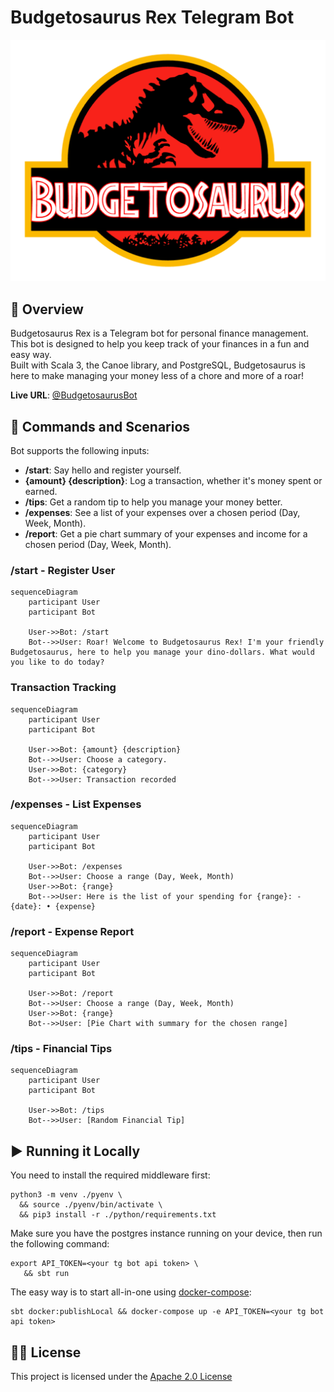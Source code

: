 # Budgetosaurus Rex Telegram Bot

![No, it's not the real logo lol](images/logo.png)

## 🦖 Overview

Budgetosaurus Rex is a Telegram bot for personal finance management.  
This bot is designed to help you keep track of your finances in a fun and easy way.  
Built with Scala 3, the Canoe library, and PostgreSQL, Budgetosaurus is here to make managing your money less of a chore and more of a roar!

**Live URL**: [@BudgetosaurusBot](https://t.me/BudgetosaurusBot)

## 💬 Commands and Scenarios

Bot supports the following inputs:
- **/start**: Say hello and register yourself.
- **{amount} {description}**: Log a transaction, whether it's money spent or earned.
- **/tips**: Get a random tip to help you manage your money better.
- **/expenses**: See a list of your expenses over a chosen period (Day, Week, Month).
- **/report**: Get a pie chart summary of your expenses and income for a chosen period (Day, Week, Month).

### /start - Register User

```mermaid
sequenceDiagram
    participant User
    participant Bot

    User->>Bot: /start
    Bot-->>User: Roar! Welcome to Budgetosaurus Rex! I'm your friendly Budgetosaurus, here to help you manage your dino-dollars. What would you like to do today?
```

### Transaction Tracking

```mermaid
sequenceDiagram
    participant User
    participant Bot

    User->>Bot: {amount} {description}
    Bot-->>User: Choose a category.
    User->>Bot: {category}
    Bot-->>User: Transaction recorded
```

### /expenses - List Expenses

```mermaid
sequenceDiagram
    participant User
    participant Bot

    User->>Bot: /expenses
    Bot-->>User: Choose a range (Day, Week, Month)
    User->>Bot: {range}
    Bot-->>User: Here is the list of your spending for {range}: - {date}: • {expense}
```

### /report - Expense Report

```mermaid
sequenceDiagram
    participant User
    participant Bot

    User->>Bot: /report
    Bot-->>User: Choose a range (Day, Week, Month)
    User->>Bot: {range}
    Bot-->>User: [Pie Chart with summary for the chosen range]
```

### /tips - Financial Tips
```mermaid
sequenceDiagram
    participant User
    participant Bot

    User->>Bot: /tips
    Bot-->>User: [Random Financial Tip]
```


## ▶️ Running it Locally
You need to install the required middleware first:
```shell
python3 -m venv ./pyenv \ 
  && source ./pyenv/bin/activate \
  && pip3 install -r ./python/requirements.txt
```
Make sure you have the postgres instance running on your device, then run the following command:
```shell
export API_TOKEN=<your tg bot api token> \
   && sbt run
```
The easy way is to start all-in-one using [docker-compose](https://docs.docker.com/compose/):
```shell
sbt docker:publishLocal && docker-compose up -e API_TOKEN=<your tg bot api token>
```

## 👩‍💼 License
This project is licensed under the [Apache 2.0 License](LICENSE)
